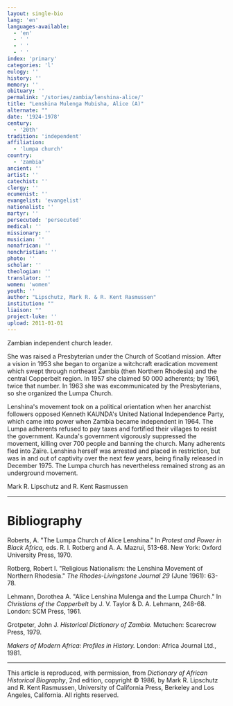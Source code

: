 ```yaml
---
layout: single-bio
lang: 'en'
languages-available:
  - 'en'
  - ' '
  - ' '
  - ' '
index: 'primary'
categories: 'l'
eulogy: ''
history: ''
memory: ''
obituary: ''
permalink: '/stories/zambia/lenshina-alice/'
title: "Lenshina Mulenga Mubisha, Alice (A)"
alternate: ""
date: '1924-1978'
century:
  - '20th'
tradition: 'independent'
affiliation:
  - 'lumpa church'
country:
  - 'zambia'
ancient: ''
artist: ''
catechist: ''
clergy: ''
ecumenist: ''
evangelist: 'evangelist'
nationalist: ''
martyr: ''
persecuted: 'persecuted'
medical: ''
missionary: ''
musician: ''
nonafrican: ''
nonchristian: ''
photo: ''
scholar: ''
theologian: ''
translator: ''
women: 'women'
youth: ''
author: "Lipschutz, Mark R. & R. Kent Rasmussen"
institution: ""
liaison: ""
project-luke: ''
upload: 2011-01-01
---
```




Zambian independent church leader.

She was raised a Presbyterian under the Church of Scotland mission.  After a vision in 1953 she began to organize a witchcraft eradication movement which swept through northeast Zambia (then Northern Rhodesia) and the central Copperbelt region.  In 1957 she claimed 50 000 adherents; by 1961, twice that number.  In 1963 she was excommunicated by the Presbyterians, so she organized the Lumpa Church.

Lenshina's movement took on a political orientation when her anarchist followers opposed Kenneth KAUNDA's United National Independence Party, which came into power when Zambia became independent in 1964. The Lumpa adherents refused to pay taxes and fortified their villages to resist the government.  Kaunda's government vigorously suppressed the movement, killing over 700 people and banning the church.  Many adherents fled into Za&iuml;re.  Lenshina herself was arrested and placed in restriction, but was in and out of captivity over the next few years, being finally released in December 1975.  The Lumpa church has nevertheless remained strong as an underground movement.

Mark R. Lipschutz and R. Kent Rasmussen

---

# Bibliography

Roberts, A.  "The Lumpa Church of Alice Lenshina."  In *Protest and Power in Black Africa,* eds. R. I. Rotberg and A. A. Mazrui, 513-68. New York: Oxford University Press, 1970.

Rotberg, Robert I.  "Religious Nationalism: the Lenshina Movement of Northern Rhodesia."  *The Rhodes-Livingstone Journal 29* (June 1961): 63-78.

Lehmann, Dorothea A.  "Alice Lenshina Mulenga and the Lumpa Church."  In *Christians of the Copperbelt* by J. V. Taylor & D. A. Lehmann, 248-68.  London: SCM Press, 1961.

Grotpeter, John J.  *Historical Dictionary of Zambia.*  Metuchen: Scarecrow Press, 1979.

*Makers of Modern Africa: Profiles in History.*  London:  Africa Journal Ltd., 1981.

---

This article is reproduced, with permission, from *Dictionary of African Historical Biography*, 2nd edition, copyright &copy; 1986, by Mark R. Lipschutz and R. Kent Rasmussen,  University of California Press, Berkeley and Los Angeles, California.  All rights reserved.
